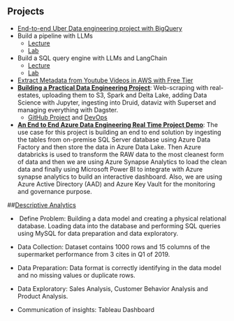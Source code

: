 ## Projects
- [End-to-end Uber Data engineering project with BigQuery](https://www.youtube.com/watch?v=WpQECq5Hx9g)
- Build a pipeline with LLMs
  - [Lecture](https://www.dataengineer.io/course/large-language-models-day-1-lecture)
  - [Lab](https://www.dataengineer.io/course/large-language-models-day-1-lab)
- Build a SQL query engine with LLMs and LangChain
  - [Lecture](https://www.dataengineer.io/course/large-language-models-day-2-lecture)
  - [Lab](https://www.dataengineer.io/course/large-language-models-day-2-lab)
- [Extract Metadata from Youtube Videos in AWS with Free Tier](https://github.com/Proggleb/youtube_data_engineering_project)
- **[Building a Practical Data Engineering Project](https://www.ssp.sh/blog/data-engineering-project-in-twenty-minutes/)**: Web-scraping with real-estates, uploading them to S3, Spark and Delta Lake, adding Data Science with Jupyter, ingesting into Druid, dataviz with Superset and managing everything with Dagster.
  - [GitHub Project](https://github.com/sspaeti-com/practical-data-engineering) and [DevOps](https://github.com/sspaeti-com/data-engineering-devops)
- **[An End to End Azure Data Engineering Real Time Project Demo](https://www.youtube.com/watch?v=iQ41WqhHglk)**: The use case for this project is building an end to end solution by ingesting the tables from on-premise SQL Server database using Azure Data Factory and then store the data in Azure Data Lake. Then Azure databricks is used to transform the RAW data to the most cleanest form of data and then we are using Azure Synapse Analytics to load the clean data and finally using Microsoft Power BI to integrate with Azure synapse analytics to build an interactive dashboard. Also, we are using Azure Active Directory (AAD) and Azure Key Vault for the monitoring and governance purpose. 

##[Descriptive Analytics](https://github.com/thienclaa/congenial-octo-memory/tree/main/Personal%20Projects/SQL)

  -  Define Problem: Building a data model and creating a physical relational database. Loading data into the database and performing SQL queries using MySQL for data preparation and data exploratory.
 
  - Data Collection: Dataset contains 1000 rows and 15 columns of the supermarket performance from 3 cites in Q1 of 2019.

  - Data Preparation: Data format is correctly identifying in the data model and no missing values or duplicate rows.

  - Data Exploratory: Sales Analysis, Customer Behavior Analysis and Product Analysis.

  - Communication of insights: Tableau Dashboard
